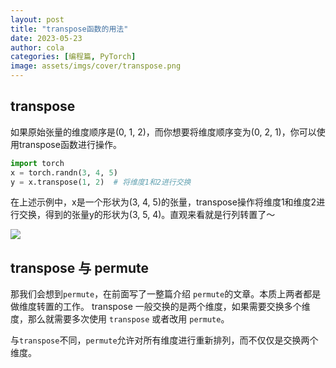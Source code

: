 ```yaml
---
layout: post
title: "transpose函数的用法"
date: 2023-05-23
author: cola
categories: [编程篇, PyTorch]
image: assets/imgs/cover/transpose.png
---
```


## transpose

如果原始张量的维度顺序是(0, 1, 2)，而你想要将维度顺序变为(0, 2, 1)，你可以使用transpose函数进行操作。

```python
import torch
x = torch.randn(3, 4, 5)
y = x.transpose(1, 2)  # 将维度1和2进行交换

```

在上述示例中，x是一个形状为(3, 4, 5)的张量，transpose操作将维度1和维度2进行交换，得到的张量y的形状为(3, 5, 4)。直观来看就是行列转置了～

<img src="/assets/imgs/ai/PyTorch/permute/transpose.png" />

## transpose 与 permute

那我们会想到`permute`，在前面写了一整篇介绍 `permute`的文章。本质上两者都是做维度转置的工作。
transpose 一般交换的是两个维度，如果需要交换多个维度，那么就需要多次使用 `transpose` 或者改用 `permute`。

与`transpose`不同，`permute`允许对所有维度进行重新排列，而不仅仅是交换两个维度。
